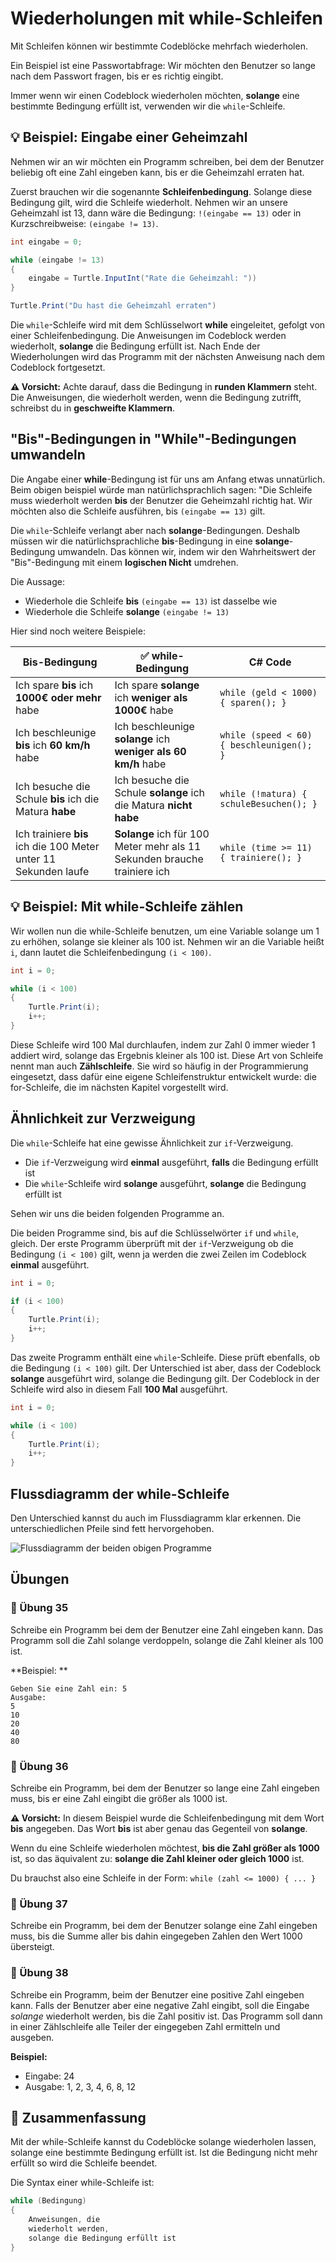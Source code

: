 # Wiederholungen mit while-Schleifen

Mit Schleifen können wir bestimmte Codeblöcke mehrfach wiederholen.

Ein Beispiel ist eine Passwortabfrage:
Wir möchten den Benutzer so lange nach dem Passwort fragen, bis er es richtig eingibt.

Immer wenn wir einen Codeblock wiederholen möchten, 
**solange** eine bestimmte Bedingung erfüllt ist, verwenden wir die `while`-Schleife.

## 💡 Beispiel: Eingabe einer Geheimzahl

Nehmen wir an wir möchten ein Programm schreiben,
bei dem der Benutzer beliebig oft eine Zahl eingeben kann,
bis er die Geheimzahl erraten hat.

Zuerst brauchen wir die sogenannte **Schleifenbedingung**.
Solange diese Bedingung gilt, wird die Schleife wiederholt.
Nehmen wir an unsere Geheimzahl ist 13, dann wäre die Bedingung: `!(eingabe == 13)`
oder in Kurzschreibweise: `(eingabe != 13)`.


```cs
int eingabe = 0;

while (eingabe != 13)
{
    eingabe = Turtle.InputInt("Rate die Geheimzahl: "))
}

Turtle.Print("Du hast die Geheimzahl erraten")
```

Die `while`-Schleife wird mit dem Schlüsselwort **while** eingeleitet, gefolgt von einer Schleifenbedingung.
Die Anweisungen im Codeblock werden wiederholt, **solange** die Bedingung erfüllt ist.
Nach Ende der Wiederholungen wird das Programm mit der nächsten Anweisung nach dem Codeblock fortgesetzt.

**⚠️ Vorsicht:** Achte darauf, dass die Bedingung in **runden Klammern** steht. Die Anweisungen, die wiederholt werden, wenn die Bedingung zutrifft, schreibst du in **geschweifte Klammern**.

## "Bis"-Bedingungen in "While"-Bedingungen umwandeln

Die Angabe einer **while**-Bedingung ist für uns am Anfang etwas unnatürlich.
Beim obigen beispiel würde man natürlichsprachlich sagen:
"Die Schleife muss wiederholt werden **bis** der Benutzer die Geheimzahl richtig hat.
Wir möchten also die Schleife ausführen, bis `(eingabe == 13)` gilt.

Die `while`-Schleife verlangt aber nach **solange**-Bedingungen.
Deshalb müssen wir die natürlichsprachliche **bis**-Bedingung in eine **solange**-Bedingung umwandeln.
Das können wir, indem wir den Wahrheitswert der "Bis"-Bedingung
mit einem **logischen Nicht** umdrehen.

Die Aussage:
* Wiederhole die Schleife **bis** `(eingabe == 13)` ist dasselbe wie
* Wiederhole die Schleife **solange** `(eingabe != 13)`

Hier sind noch weitere Beispiele:

| Bis-Bedingung  | ✅ while-Bedingung | C# Code |
| ------------- | ------------- | ------------- |
| Ich spare **bis** ich **1000€ oder mehr** habe | Ich spare **solange** ich **weniger als 1000€** habe | `while (geld < 1000) { sparen(); }` |
| Ich beschleunige **bis** ich **60 km/h** habe | Ich beschleunige **solange** ich  **weniger als 60 km/h** habe |  `while (speed < 60) { beschleunigen(); }` |
| Ich besuche die Schule **bis** ich die Matura **habe** | Ich besuche die Schule **solange** ich die Matura **nicht habe** | `while (!matura) { schuleBesuchen(); }` |
| Ich trainiere **bis** ich die 100 Meter unter 11 Sekunden laufe | **Solange** ich für 100 Meter mehr als 11 Sekunden brauche trainiere ich | `while (time >= 11) { trainiere(); }` |


## 💡 Beispiel: Mit while-Schleife zählen

Wir wollen nun die while-Schleife benutzen, um eine
Variable solange um 1 zu erhöhen, solange sie kleiner als 100 ist.
Nehmen wir an die Variable heißt `i`, dann lautet die Schleifenbedingung `(i < 100)`.

```cs
int i = 0;

while (i < 100)
{
    Turtle.Print(i);
    i++;
}
```

Diese Schleife wird 100 Mal durchlaufen, indem zur Zahl 0 immer wieder 1 addiert wird,
solange das Ergebnis kleiner als 100 ist.
Diese Art von Schleife nennt man auch **Zählschleife**.
Sie wird so häufig in der Programmierung eingesetzt,
dass dafür eine eigene Schleifenstruktur entwickelt wurde:
die for-Schleife, die im nächsten Kapitel vorgestellt wird.

## Ähnlichkeit zur Verzweigung

Die `while`-Schleife hat eine gewisse Ähnlichkeit zur `if`-Verzweigung.

* Die `if`-Verzweigung wird **einmal** ausgeführt, **falls** die Bedingung erfüllt ist
* Die `while`-Schleife wird **solange** ausgeführt, **solange** die Bedingung erfüllt ist

Sehen wir uns die beiden folgenden Programme an.

Die beiden Programme sind, bis auf die Schlüsselwörter `if` und `while`, gleich.
Der erste Programm überprüft mit der `if`-Verzweigung ob die Bedingung 
`(i < 100)` gilt, wenn ja werden die zwei Zeilen im Codeblock **einmal** ausgeführt.

```cs
int i = 0;

if (i < 100)
{
    Turtle.Print(i);
    i++;
}
```

Das zweite Programm enthält eine `while`-Schleife.
Diese prüft ebenfalls, ob die Bedingung `(i < 100)` gilt.
Der Unterschied ist aber, dass der Codeblock **solange** ausgeführt wird,
solange die Bedingung gilt. Der Codeblock in der Schleife
wird also in diesem Fall **100 Mal** ausgeführt.

```cs
int i = 0;

while (i < 100)
{
    Turtle.Print(i);
    i++;
}
```

## Flussdiagramm der while-Schleife

Den Unterschied kannst du auch im Flussdiagramm klar erkennen.
Die unterschiedlichen Pfeile sind fett hervorgehoben.

![Flussdiagramm der beiden obigen Programme](./images/ifvswhile.png)

<!-- 
## ⚠️ Die Endlosschleife und Abbruch mit break
-->


## Übungen

### 📝 Übung 35
Schreibe ein Programm bei dem der Benutzer eine Zahl eingeben kann.
Das Programm soll die Zahl solange verdoppeln,
solange die Zahl kleiner als 100 ist.

**Beispiel: **
```
Geben Sie eine Zahl ein: 5
Ausgabe:
5
10
20
40
80
```

### 📝 Übung 36
Schreibe ein Programm, bei dem der Benutzer so lange eine Zahl eingeben muss,
bis er eine Zahl eingibt die größer als 1000 ist.

**⚠️ Vorsicht:** In diesem Beispiel wurde die Schleifenbedingung mit dem
Wort **bis** angegeben. Das Wort **bis** ist aber genau das Gegenteil von **solange**.

Wenn du eine Schleife wiederholen möchtest, **bis die Zahl größer als 1000** ist,
so das äquivalent zu: **solange die Zahl kleiner oder gleich 1000** ist.

Du brauchst also eine Schleife in der Form: `while (zahl <= 1000) { ... }`

### 📝 Übung 37
Schreibe ein Programm, bei dem der Benutzer solange eine Zahl
eingeben muss, bis die Summe aller bis dahin eingegeben Zahlen
den Wert 1000 übersteigt.

### 📝 Übung 38

Schreibe ein Programm, beim der Benutzer eine positive Zahl eingeben kann.
Falls der Benutzer aber eine negative Zahl eingibt, 
soll die Eingabe *solange* wiederholt werden, bis die Zahl positiv ist.
Das Programm soll dann in einer Zählschleife alle Teiler der
eingegeben Zahl ermitteln und ausgeben.

**Beispiel:**

* Eingabe: 24
* Ausgabe: 1, 2, 3, 4, 6, 8, 12

<!-- 
### 📝 Übung 39

Schreibe ein Programm bei der Zuerst eine Zufallszahl zwischen 1 und 100 generiert wird.
Der folgende Code demonstriert wie das funktioniert.

```python
from random import *
randint(1,100)
```
Der Benutzer muss solange eine Zahl eingeben, bis er die Zufallszahl errät.
Falls der Benutzer eine zu kleine Zahl eingibt, gibst du "zu niedrig" aus.
Falls die Eingabe zu hoch ist, gibst du "zu hoch" aus.
So unterstützt du den Benutzer deines Programms.
-->

## 🧭 Zusammenfassung

Mit der while-Schleife kannst du Codeblöcke solange wiederholen lassen, solange eine bestimmte Bedingung erfüllt ist. Ist die Bedingung nicht mehr erfüllt so wird die Schleife beendet.

Die Syntax einer while-Schleife ist:

```cs
while (Bedingung)
{
    Anweisungen, die
    wiederholt werden,
    solange die Bedingung erfüllt ist
}
```


















